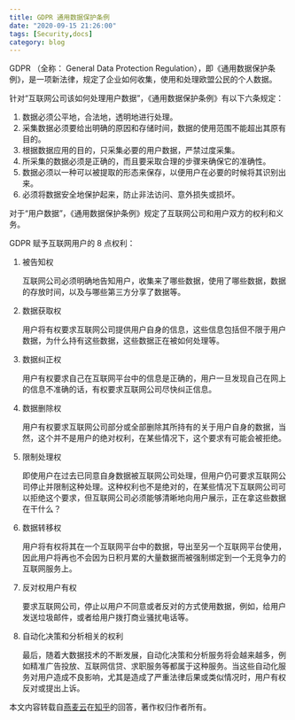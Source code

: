 ```yaml
---
title: GDPR 通用数据保护条例
date: "2020-09-15 21:26:00"
tags: [Security,docs]
category: blog
---
```

GDPR （全称： General Data Protection Regulation），即《通用数据保护条例》，是一项新法律，规定了企业如何收集，使用和处理欧盟公民的个人数据。

<!-- more -->

针对“互联网公司该如何处理用户数据”，《通用数据保护条例》有以下六条规定：

1. 数据必须公平地，合法地，透明地进行处理。
2. 采集数据必须要给出明确的原因和存储时间，数据的使用范围不能超出其原有目的。
3. 根据数据应用的目的，只采集必要的用户数据，严禁过度采集。
4. 所采集的数据必须是正确的，而且要采取合理的步骤来确保它的准确性。
5. 数据必须以一种可以被提取的形态来保存，以便用户在必要的时候将其识别出来。
6. 必须将数据安全地保护起来，防止非法访问、意外损失或损坏。

对于“用户数据”，《通用数据保护条例》规定了互联网公司和用户双方的权利和义务。

GDPR 赋予互联网用户的 8 点权利：

1. 被告知权

   互联网公司必须明确地告知用户，收集来了哪些数据，使用了哪些数据，数据的存放时间，以及与哪些第三方分享了数据等。

2. 数据获取权

   用户将有权要求互联网公司提供用户自身的信息，这些信息包括但不限于用户数据，为什么持有这些数据，这些数据正在被如何处理等。

3. 数据纠正权

   用户有权要求自己在互联网平台中的信息是正确的，用户一旦发现自己在网上的信息不准确的话，有权要求互联网公司尽快纠正信息。

4. 数据删除权

   用户有权要求互联网公司部分或全部删除其所持有的关于用户自身的数据，当然，这个并不是用户的绝对权利，在某些情况下，这个要求有可能会被拒绝。

5. 限制处理权

   即使用户在过去已同意自身数据被互联网公司处理，但用户仍可要求互联网公司停止并限制这种处理。这种权利也不是绝对的，在某些情况下互联网公司可以拒绝这个要求，但互联网公司必须能够清晰地向用户展示，正在拿这些数据在干什么？

6. 数据转移权

   用户将有权将其在一个互联网平台中的数据，导出至另一个互联网平台使用，因此用户将再也不会因为日积月累的大量数据而被强制绑定到一个无竞争力的互联网服务上。

7. 反对权用户有权

   要求互联网公司，停止以用户不同意或者反对的方式使用数据，例如，给用户发送垃圾邮件，或者给用户拨打商业骚扰电话等。

8. 自动化决策和分析相关的权利

   最后，随着大数据技术的不断发展，自动化决策和分析服务将会越来越多，例如精准广告投放、互联网信贷、求职服务等都属于这种服务。当这些自动化服务对用户造成不良影响，尤其是造成了严重法律后果或类似情况时，用户有权反对或提出上诉。

<p class="copyright">本文内容转载自<a href="oatos.com">燕麦云</a>在<a href="https://www.zhihu.com/question/273612934/answer/412671528">知乎</a>的回答，著作权归作者所有。</p>
